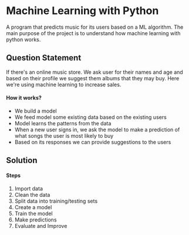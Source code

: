 # Machine Learning with Python

A program that predicts music for its users based on a ML algorithm. The main purpose of the project is to understand how machine learning with python works.

## Question Statement

If there's an online music store. We ask user for their names and age and based on their profile we suggest them albums that they may buy. Here we're using machine learning to increase sales.

#### How it works?

- We build a model
- We feed model some existing data based on the existing users
- Model learns the patterns from the data
- When a new user signs in, we ask the model to make a prediction of what songs the user is most likely to buy
- Based on its responses we can provide suggestions to the users

## Solution

#### Steps

1. Import data
2. Clean the data
3. Split data into training/testing sets
4. Create a model
5. Train the model
6. Make predictions
7. Evaluate and Improve
